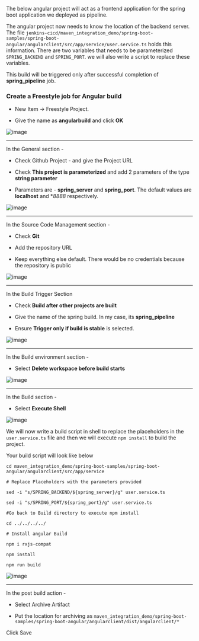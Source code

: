The below angular project will act as a frontend application for the spring boot application we deployed as pipeline. 

The angular project now needs to know the location of the backend server. The file `jenkins-cicd/maven_integration_demo/spring-boot-samples/spring-boot-angular/angularclient/src/app/service/user.service.ts` holds this information. There are two variables that needs to be parameterized `SPRING_BACKEND` and `SPRING_PORT`. we will also write a script to replace these variables. 

This build will be triggered only after successful completion of **spring_pipeline** job. 

### Create a Freestyle job for Angular build

* New Item -> Freestyle Project. 

* Give the name as **angularbuild** and click **OK** 

![image](https://user-images.githubusercontent.com/44743158/63498323-48d43d80-c4e3-11e9-92e7-095fe4c8edb0.png)


***

In the General section - 

* Check Github Project - and give the Project URL 

* Check **This project is parameterized** and add 2 parameters of the type **string parameter**

* Parameters are - **spring_server** and **spring_port**. The default values are **localhost** and **8888* respectively. 

![image](https://user-images.githubusercontent.com/44743158/63498670-ff382280-c4e3-11e9-806c-1837349ebc14.png)


***

In the Source Code Management section - 

* Check **Git**

* Add the repository URL 

* Keep everything else default. There would be no credentials because the repository is public

![image](https://user-images.githubusercontent.com/44743158/63498953-82f20f00-c4e4-11e9-816d-7ada60b463d1.png)


***

In the Build Trigger Section 

* Check **Build after other projects are built** 

* Give the name of the spring build. In my case, its **spring_pipeline** 

* Ensure **Trigger only if build is stable** is selected. 


![image](https://user-images.githubusercontent.com/44743158/63499467-8934bb00-c4e5-11e9-8466-f231a478295c.png)


***


In the Build environment section - 

* Select **Delete workspace before build starts**

![image](https://user-images.githubusercontent.com/44743158/63499598-c5681b80-c4e5-11e9-89aa-904ef979a15d.png)


***

In the Build section - 

* Select **Execute Shell** 

![image](https://user-images.githubusercontent.com/44743158/63499686-f8aaaa80-c4e5-11e9-9aff-0c96726747f1.png)

We will now write a build script in shell to replace the placeholders in the `user.service.ts` file and then we will execute `npm install` to build the project. 

Your build script will look like below 

```
cd maven_integration_demo/spring-boot-samples/spring-boot-angular/angularclient/src/app/service

# Replace Placeholders with the parameters provided 

sed -i "s/SPRING_BACKEND/${spring_server}/g" user.service.ts

sed -i "s/SPRING_PORT/${spring_port}/g" user.service.ts

#Go back to Build directory to execute npm install

cd ../../../../

# Install angular Build

npm i rxjs-compat

npm install

npm run build

```

![image](https://user-images.githubusercontent.com/44743158/63500159-fa28a280-c4e6-11e9-9e15-ad8153753578.png)


***

In the post build action - 

* Select Archive Artifact

* Put the location for archiving as `maven_integration_demo/spring-boot-samples/spring-boot-angular/angularclient/dist/angularclient/*`

Click Save

